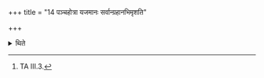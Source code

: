 +++
title = "14 पञ्चहोत्रा यजमानः सर्वान्ग्रहानभिमृशति"

+++

<details><summary>थिते</summary>

14. The sacrificer touches all the scoops with the Pañcahotr̥ -formula.[^1]  

[^1]: TA III.3.  
</details>
